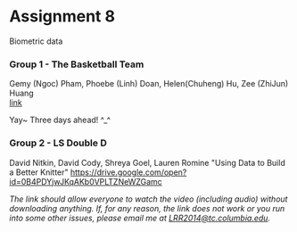 # Assignment 8
Biometric data

### Group 1 - The Basketball Team  
Gemy (Ngoc) Pham, Phoebe (Linh) Doan, Helen(Chuheng) Hu, Zee (ZhiJun) Huang  
[link](https://youtu.be/OZaK33MIOYk)

Yay~ Three days ahead! ^_^


### Group 2 - LS Double D
David Nitkin, David Cody, Shreya Goel, Lauren Romine
"Using Data to Build a Better Knitter"
https://drive.google.com/open?id=0B4PDYjwJKqAKb0VPLTZNeWZGamc

*The link should allow everyone to watch the video (including audio) without downloading anything.
If, for any reason, the link does not work or you run into some other issues, please email me at
LRR2014@tc.columbia.edu.*
